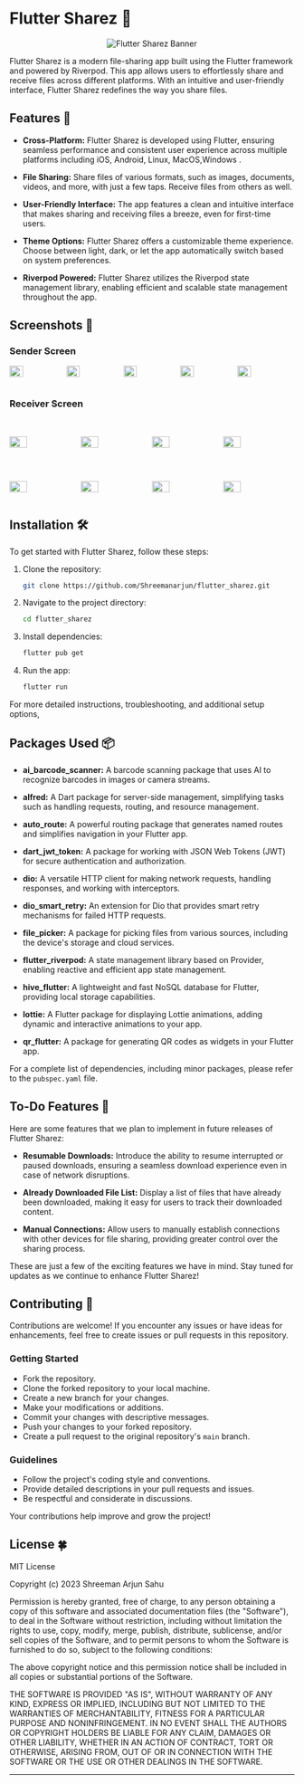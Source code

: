 # Flutter Sharez 🚀

<div align="center">
  <img src="assets/images/logo/ic_launcher.png" alt="Flutter Sharez Banner" />
</div>

Flutter Sharez is a modern file-sharing app built using the Flutter framework and powered by Riverpod. This app allows users to effortlessly share and receive files across different platforms. With an intuitive and user-friendly interface, Flutter Sharez redefines the way you share files.

## Features 🌟
- **Cross-Platform:** Flutter Sharez is developed using Flutter, ensuring seamless performance and consistent user experience across multiple platforms including iOS, Android, Linux, MacOS,Windows .

- **File Sharing:** Share files of various formats, such as images, documents, videos, and more, with just a few taps. Receive files from others as well.

- **User-Friendly Interface:** The app features a clean and intuitive interface that makes sharing and receiving files a breeze, even for first-time users.

- **Theme Options:** Flutter Sharez offers a customizable theme experience. Choose between light, dark, or let the app automatically switch based on system preferences.

- **Riverpod Powered:** Flutter Sharez utilizes the Riverpod state management library, enabling efficient and scalable state management throughout the app.


## Screenshots 📸

### Sender Screen

<p float="left" style="display: flex; justify-content: space-between margin-right: 16px margin-left: 16px;">
  <img src="screenshot/1.png" width="30%" style="margin-right: 16px;"  style="margin-right: 16px;"  />   &nbsp &nbsp
  <img src="screenshot/2.png" width="30%" style="margin-right: 16px;"  />   &nbsp &nbsp
  <img src="screenshot/3.png" width="30%" style="margin-right: 16px;"  />   &nbsp &nbsp
  <img src="screenshot/4.png" width="30%" style="margin-right: 16px;"  />   &nbsp &nbsp
  <img src="screenshot/5.png" width="30%" style="margin-right: 16px;"  />   &nbsp &nbsp
</p>




### Receiver Screen
<br>
<p float="left" style="display: flex; justify-content: space-between margin-right: 16px; ">
  <img src="screenshot/7.png" width="30%" style="margin-right: 16px;"  />  &nbsp &nbsp
  <img src="screenshot/8.png" width="30%" style="margin-right: 16px;"  />   &nbsp &nbsp
  <img src="screenshot/9.png" width="30%" style="margin-right: 16px;"  />    &nbsp &nbsp
  <img src="screenshot/10.png" width="30%" style="margin-right: 16px;"  />   &nbsp &nbsp
  
</p>
<br>
<p float="left" style="display: flex; justify-content: space-between margin-right: 16px; ">
  <img src="screenshot/11.png" width="30%" style="margin-right: 16px;"  />  &nbsp &nbsp
  <img src="screenshot/12.png" width="30%" style="margin-right: 16px;"  />   &nbsp &nbsp
  <img src="screenshot/13.png" width="30%" style="margin-right: 16px;"  />    &nbsp &nbsp
  <img src="screenshot/14.png" width="30%" style="margin-right: 16px;"  />   &nbsp &nbsp
  
</p>





## Installation 🛠️

To get started with Flutter Sharez, follow these steps:

1. Clone the repository:

   ```bash
   git clone https://github.com/Shreemanarjun/flutter_sharez.git
   ```

2. Navigate to the project directory:

   ```bash
   cd flutter_sharez
   ```

3. Install dependencies:

   ```bash
   flutter pub get
   ```

4. Run the app:

   ```bash
   flutter run
   ```

For more detailed instructions, troubleshooting, and additional setup options, 

## Packages Used 📦



- **ai_barcode_scanner:** A barcode scanning package that uses AI to recognize barcodes in images or camera streams.

- **alfred:** A Dart package for server-side management, simplifying tasks such as handling requests, routing, and resource management.

- **auto_route:** A powerful routing package that generates named routes and simplifies navigation in your Flutter app.

- **dart_jwt_token:** A package for working with JSON Web Tokens (JWT) for secure authentication and authorization.

- **dio:** A versatile HTTP client for making network requests, handling responses, and working with interceptors.

- **dio_smart_retry:** An extension for Dio that provides smart retry mechanisms for failed HTTP requests.

- **file_picker:** A package for picking files from various sources, including the device's storage and cloud services.

- **flutter_riverpod:** A state management library based on Provider, enabling reactive and efficient app state management.

- **hive_flutter:** A lightweight and fast NoSQL database for Flutter, providing local storage capabilities.

- **lottie:** A Flutter package for displaying Lottie animations, adding dynamic and interactive animations to your app.

- **qr_flutter:** A package for generating QR codes as widgets in your Flutter app.

For a complete list of dependencies, including minor packages, please refer to the `pubspec.yaml` file.


## To-Do Features 📝

Here are some features that we plan to implement in future releases of Flutter Sharez:

- **Resumable Downloads:** Introduce the ability to resume interrupted or paused downloads, ensuring a seamless download experience even in case of network disruptions.

- **Already Downloaded File List:** Display a list of files that have already been downloaded, making it easy for users to track their downloaded content.

- **Manual Connections:** Allow users to manually establish connections with other devices for file sharing, providing greater control over the sharing process.

These are just a few of the exciting features we have in mind. Stay tuned for updates as we continue to enhance Flutter Sharez!



## Contributing 🤝

Contributions are welcome! If you encounter any issues or have ideas for enhancements, feel free to create issues or pull requests in this repository.

### Getting Started

- Fork the repository.
- Clone the forked repository to your local machine.
- Create a new branch for your changes.
- Make your modifications or additions.
- Commit your changes with descriptive messages.
- Push your changes to your forked repository.
- Create a pull request to the original repository's `main` branch.

### Guidelines

- Follow the project's coding style and conventions.
- Provide detailed descriptions in your pull requests and issues.
- Be respectful and considerate in discussions.

Your contributions help improve and grow the project!

 ## License 🍀
 MIT License

Copyright (c) 2023 Shreeman Arjun Sahu

Permission is hereby granted, free of charge, to any person obtaining a copy
of this software and associated documentation files (the "Software"), to deal
in the Software without restriction, including without limitation the rights
to use, copy, modify, merge, publish, distribute, sublicense, and/or sell
copies of the Software, and to permit persons to whom the Software is
furnished to do so, subject to the following conditions:

The above copyright notice and this permission notice shall be included in all
copies or substantial portions of the Software.

THE SOFTWARE IS PROVIDED "AS IS", WITHOUT WARRANTY OF ANY KIND, EXPRESS OR
IMPLIED, INCLUDING BUT NOT LIMITED TO THE WARRANTIES OF MERCHANTABILITY,
FITNESS FOR A PARTICULAR PURPOSE AND NONINFRINGEMENT. IN NO EVENT SHALL THE
AUTHORS OR COPYRIGHT HOLDERS BE LIABLE FOR ANY CLAIM, DAMAGES OR OTHER
LIABILITY, WHETHER IN AN ACTION OF CONTRACT, TORT OR OTHERWISE, ARISING FROM,
OUT OF OR IN CONNECTION WITH THE SOFTWARE OR THE USE OR OTHER DEALINGS IN THE
SOFTWARE.

---


